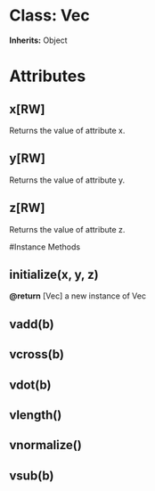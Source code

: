 # Class: Vec
**Inherits:** Object
    



# Attributes
## x[RW] [](#attribute-i-x)
Returns the value of attribute x.

## y[RW] [](#attribute-i-y)
Returns the value of attribute y.

## z[RW] [](#attribute-i-z)
Returns the value of attribute z.


#Instance Methods
## initialize(x, y, z) [](#method-i-initialize)

**@return** [Vec] a new instance of Vec

## vadd(b) [](#method-i-vadd)

## vcross(b) [](#method-i-vcross)

## vdot(b) [](#method-i-vdot)

## vlength() [](#method-i-vlength)

## vnormalize() [](#method-i-vnormalize)

## vsub(b) [](#method-i-vsub)

